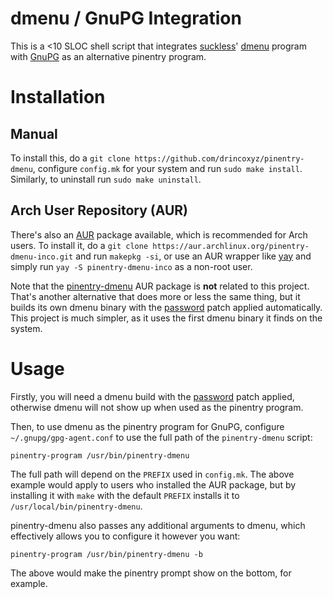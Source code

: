 # dmenu / GnuPG Integration

This is a <10 SLOC shell script that integrates [suckless](https://suckless.org/)' [dmenu](https://tools.suckless.org/dmenu/) program with [GnuPG](https://gnupg.org/) as an alternative pinentry program.

# Installation

## Manual

To install this, do a `git clone https://github.com/drincoxyz/pinentry-dmenu`, configure `config.mk` for your system and run `sudo make install`. Similarly, to uninstall run `sudo make uninstall`.

## Arch User Repository (AUR)

There's also an [AUR](https://aur.archlinux.org/) package available, which is recommended for Arch users. To install it, do a `git clone https://aur.archlinux.org/pinentry-dmenu-inco.git` and run `makepkg -si`, or use an AUR wrapper like [yay](https://aur.archlinux.org/packages/yay/) and simply run `yay -S pinentry-dmenu-inco` as a non-root user.

Note that the [pinentry-dmenu](https://aur.archlinux.org/packages/pinentry-dmenu) AUR package is **not** related to this project. That's another alternative that does more or less the same thing, but it builds its own dmenu binary with the [password]() patch applied automatically. This project is much simpler, as it uses the first dmenu binary it finds on the system.

# Usage

Firstly, you will need a dmenu build with the [password](https://tools.suckless.org/dmenu/patches/password/) patch applied, otherwise dmenu will not show up when used as the pinentry program.

Then, to use dmenu as the pinentry program for GnuPG, configure `~/.gnupg/gpg-agent.conf` to use the full path of the `pinentry-dmenu` script:

```
pinentry-program /usr/bin/pinentry-dmenu
```

The full path will depend on the `PREFIX` used in `config.mk`. The above example would apply to users who installed the AUR package, but by installing it with `make` with the default `PREFIX` installs it to `/usr/local/bin/pinentry-dmenu`.

pinentry-dmenu also passes any additional arguments to dmenu, which effectively allows you to configure it however you want:

```
pinentry-program /usr/bin/pinentry-dmenu -b
```

The above would make the pinentry prompt show on the bottom, for example.
